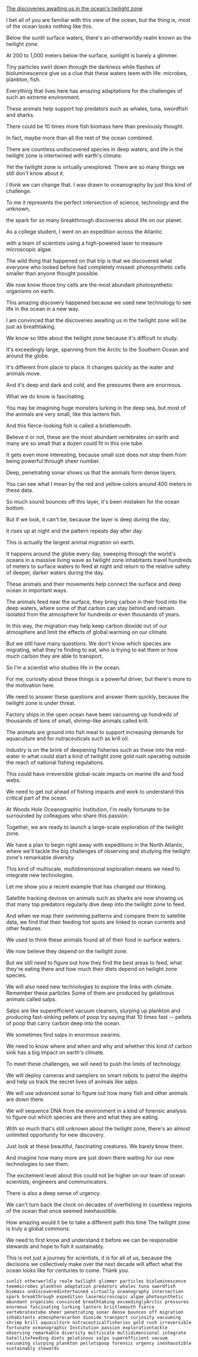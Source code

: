 [The discoveries awaiting us in the ocean's twilight zone](https://www.youtube.com/watch?v=rJmwZhy9Suk)

I bet all of you are familiar with this view of the ocean, but the thing is, most of the ocean looks nothing like this.

Below the sunlit surface waters, there's an otherworldly realm known as the twilight zone.

At 200 to 1,000 meters below the surface, sunlight is barely a glimmer.

Tiny particles swirl down through the darkness while flashes of bioluminescence give us a clue that these waters teem with life: microbes, plankton, fish.

Everything that lives here has amazing adaptations for the challenges of such an extreme environment.

These animals help support top predators such as whales, tuna, swordfish and sharks.

There could be 10 times more fish biomass here than previously thought.

In fact, maybe more than all the rest of the ocean combined.

There are countless undiscovered species in deep waters, and life in the twilight zone is intertwined with earth's climate.

Yet the twilight zone is virtually unexplored. There are so many things we still don't know about it.

I think we can change that. I was drawn to oceanography by just this kind of challenge.

To me it represents the perfect intersection of science, technology and the unknown,

the spark for so many breakthrough discoveries about life on our planet.

As a college student, I went on an expedition across the Atlantic

with a team of scientists using a high-powered laser to measure microscopic algae.

The wild thing that happened on that trip is that we discovered what everyone who looked before had completely missed: photosynthetic cells smaller than anyone thought possible.

We now know those tiny cells are the most abundant photosynthetic organisms on earth.

This amazing discovery happened because we used new technology to see life in the ocean in a new way.

I am convinced that the discoveries awaiting us in the twilight zone will be just as breathtaking.

We know so little about the twilight zone because it's difficult to study.

It's exceedingly large, spanning from the Arctic to the Southern Ocean and around the globe.

It's different from place to place. It changes quickly as the water and animals move.

And it's deep and dark and cold, and the pressures there are enormous.

What we do know is fascinating.

You may be imagining huge monsters lurking in the deep sea, but most of the animals are very small, like this lantern fish.

And this fierce-looking fish is called a bristlemouth.

Believe it or not, these are the most abundant vertebrates on earth and many are so small that a dozen could fit in this one tube.

It gets even more interesting, because small size does not stop them from being powerful through sheer number.

Deep, penetrating sonar shows us that the animals form dense layers.

You can see what I mean by the red and yellow colors around 400 meters in these data.

So much sound bounces off this layer, it's been mistaken for the ocean bottom.

But if we look, it can't be, because the layer is deep during the day,

it rises up at night and the pattern repeats day after day.

This is actually the largest animal migration on earth.

It happens around the globe every day, sweeping through the world's oceans in a massive living wave as twilight zone inhabitants travel hundreds of meters to surface waters to feed at night and return to the relative safety of deeper, darker waters during the day.

These animals and their movements help connect the surface and deep ocean in important ways.

The animals feed near the surface, they bring carbon in their food into the deep waters, where some of that carbon can stay behind and remain isolated from the atmosphere for hundreds or even thousands of years.

In this way, the migration may help keep carbon dioxide out of our atmosphere and limit the effects of global warming on our climate.

But we still have many questions. We don't know which species are migrating, what they're finding to eat, who is trying to eat them or how much carbon they are able to transport.

So I'm a scientist who studies life in the ocean.

For me, curiosity about these things is a powerful driver, but there's more to the motivation here.

We need to answer these questions and answer them quickly, because the twilight zone is under threat.

Factory ships in the open ocean have been vacuuming up hundreds of thousands of tons of small, shrimp-like animals called krill.

The animals are ground into fish meal to support increasing demands for aquaculture and for nutraceuticals such as krill oil.

Industry is on the brink of deepening fisheries such as these into the mid-water in what could start a kind of twilight zone gold rush operating outside the reach of national fishing regulations.

This could have irreversible global-scale impacts on marine life and food webs.

We need to get out ahead of fishing impacts and work to understand this critical part of the ocean.

At Woods Hole Oceanographic Institution, I'm really fortunate to be surrounded by colleagues who share this passion.

Together, we are ready to launch a large-scale exploration of the twilight zone.

We have a plan to begin right away with expeditions in the North Atlantic, where we'll tackle the big challenges of observing and studying the twilight zone's remarkable diversity.

This kind of multiscale, multidimensional exploration means we need to integrate new technologies.

Let me show you a recent example that has changed our thinking.

Satellite tracking devices on animals such as sharks are now showing us that many top predators regularly dive deep into the twilight zone to feed.

And when we map their swimming patterns and compare them to satellite data, we find that their feeding hot spots are linked to ocean currents and other features.

We used to think these animals found all of their food in surface waters.

We now believe they depend on the twilight zone.

But we still need to figure out how they find the best areas to feed, what they're eating there and how much their diets depend on twilight zone species.

We will also need new technologies to explore the links with climate. Remember these particles Some of them are produced by gelatinous animals called salps.

Salps are like superefficient vacuum cleaners, slurping up plankton and producing fast-sinking pellets of poop try saying that 10 times fast -- pellets of poop that carry carbon deep into the ocean.

We sometimes find salps in enormous swarms.

We need to know where and when and why and whether this kind of carbon sink has a big impact on earth's climate.

To meet these challenges, we will need to push the limits of technology.

We will deploy cameras and samplers on smart robots to patrol the depths and help us track the secret lives of animals like salps.

We will use advanced sonar to figure out how many fish and other animals are down there.

We will sequence DNA from the environment in a kind of forensic analysis to figure out which species are there and what they are eating.

With so much that's still unknown about the twilight zone, there's an almost unlimited opportunity for new discovery.

Just look at these beautiful, fascinating creatures. We barely know them.

And imagine how many more are just down there waiting for our new technologies to see them.

The excitement level about this could not be higher on our team of ocean scientists, engineers and communicators.

There is also a deep sense of urgency.

We can't turn back the clock on decades of overfishing in countless regions of the ocean that once seemed inexhaustible.

How amazing would it be to take a different path this time The twilight zone is truly a global commons.

We need to first know and understand it before we can be responsible stewards and hope to fish it sustainably.

This is not just a journey for scientists, it is for all of us, because the decisions we collectively make over the next decade will affect what the ocean looks like for centuries to come. Thank you.

```
sunlit otherworldly realm twilight glimmer particles bioluminescence teemmicrobes plankton adaptation predators whales tuna swordfish biomass undiscoveredintertwined virtually oceanography intersection spark breakthrough expedition lasermicroscopic algae photosynthetic abundant organisms convinced breathtaking exceedinglyArctic pressures enormous fascinating lurking lantern bristlemouth fierce vertebratestube sheer penetrating sonar dense bounces off migration inhabitants atmospherecarbon dioxide transport curiosity vacuuming shrimp krill aquaculture nutraceuticalfisheries gold rush irreversible fortunate oceanographic Institution passion explorationtackle observing remarkable diversity multiscale multidimensional integrate Satellitefeeding diets gelatinous salps superefficient vacuum vacuuming slurping plankton pelletspoop forensic urgency inexhaustible sustainably stewards
```